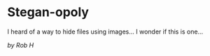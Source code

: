 # Stegan-opoly

I heard of a way to hide files using images... I wonder if this is one...

_by Rob H_